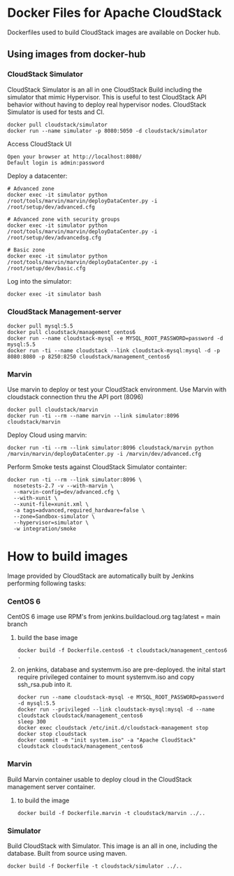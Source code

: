 # Docker Files for Apache CloudStack

Dockerfiles used to build CloudStack images are available on Docker hub.


## Using images from docker-hub


### CloudStack Simulator

CloudStack Simulator is an all in one CloudStack Build including the simulator that mimic Hypervisor. This is useful to test CloudStack API behavior without having to deploy real hypervisor nodes. CloudStack Simulator is used for tests and CI.

```
docker pull cloudstack/simulator
docker run --name simulator -p 8080:5050 -d cloudstack/simulator
```

Access CloudStack UI
```
Open your browser at http://localhost:8080/
Default login is admin:password
```

Deploy a datacenter:
```
# Advanced zone
docker exec -it simulator python /root/tools/marvin/marvin/deployDataCenter.py -i /root/setup/dev/advanced.cfg

# Advanced zone with security groups
docker exec -it simulator python /root/tools/marvin/marvin/deployDataCenter.py -i /root/setup/dev/advancedsg.cfg

# Basic zone
docker exec -it simulator python /root/tools/marvin/marvin/deployDataCenter.py -i /root/setup/dev/basic.cfg
```

Log into the simulator:
```
docker exec -it simulator bash
```

### CloudStack Management-server 

```
docker pull mysql:5.5
docker pull cloudstack/management_centos6
docker run --name cloudstack-mysql -e MYSQL_ROOT_PASSWORD=password -d mysql:5.5
docker run -ti --name cloudstack --link cloudstack-mysql:mysql -d -p 8080:8080 -p 8250:8250 cloudstack/management_centos6
```

### Marvin

Use marvin to deploy or test your CloudStack environment.
Use Marvin with cloudstack connection thru the API port (8096)

```
docker pull cloudstack/marvin
docker run -ti --rm --name marvin --link simulator:8096 cloudstack/marvin
```

Deploy Cloud using marvin:

```
docker run -ti --rm --link simulator:8096 cloudstack/marvin python /marvin/marvin/deployDataCenter.py -i /marvin/dev/advanced.cfg
```

Perform Smoke tests against CloudStack Simulator containter:
```
docker run -ti --rm --link simulator:8096 \
  nosetests-2.7 -v --with-marvin \
  --marvin-config=dev/advanced.cfg \
  --with-xunit \
  --xunit-file=xunit.xml \
  -a tags=advanced,required_hardware=false \
  --zone=Sandbox-simulator \
  --hypervisor=simulator \
  -w integration/smoke
```

# How to build images

Image provided by CloudStack are automatically built by Jenkins performing following tasks:


### CentOS 6

CentOS 6 image use RPM's from jenkins.buildacloud.org
tag:latest = main branch

1. build the base image

   ```
   docker build -f Dockerfile.centos6 -t cloudstack/management_centos6 .
   ```

2. on jenkins, database and systemvm.iso are pre-deployed. the inital start require privileged container to
   mount systemvm.iso and copy ssh_rsa.pub into it.

   ```
   docker run --name cloudstack-mysql -e MYSQL_ROOT_PASSWORD=password -d mysql:5.5
   docker run --privileged --link cloudstack-mysql:mysql -d --name cloudstack cloudstack/management_centos6
   sleep 300
   docker exec cloudstack /etc/init.d/cloudstack-management stop
   docker stop cloudstack
   docker commit -m "init system.iso" -a "Apache CloudStack" cloudstack cloudstack/management_centos6
   ```


### Marvin

Build Marvin container usable to deploy cloud in the CloudStack management server container.

1. to build the image

   ```
   docker build -f Dockerfile.marvin -t cloudstack/marvin ../..
   ```

### Simulator

Build CloudStack with Simulator. This image is an all in one, including the database. Built from source using maven.

```
docker build -f Dockerfile -t cloudstack/simulator ../..
```
